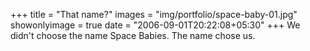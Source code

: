 +++
title = "That name?"
images = "img/portfolio/space-baby-01.jpg"
showonlyimage = true
date = "2006-09-01T20:22:08+05:30"
+++
We didn't choose the name Space Babies. The name chose us.
<!--more-->
